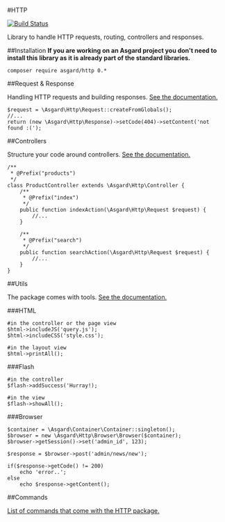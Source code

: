 #HTTP

[![Build Status](https://travis-ci.org/asgardphp/http.svg?branch=master)](https://travis-ci.org/asgardphp/http)

Library to handle HTTP requests, routing, controllers and responses.

##Installation
**If you are working on an Asgard project you don't need to install this library as it is already part of the standard libraries.**

	composer require asgard/http 0.*

##Request & Response

Handling HTTP requests and building responses. [See the documentation.](docs/http-requestresponse)

	$request = \Asgard\Http\Request::createFromGlobals();
	//...
	return (new \Asgard\Http\Response)->setCode(404)->setContent('not found :(');

##Controllers

Structure your code around controllers. [See the documentation.](docs/http-controllers)

	/**
	 * @Prefix("products")
	 */
	class ProductController extends \Asgard\Http\Controller {
		/**
		 * @Prefix("index")
		 */
		public function indexAction(\Asgard\Http\Request $request) {
			//...
		}

		/**
		 * @Prefix("search")
		 */
		public function searchAction(\Asgard\Http\Request $request) {
			//...
		}
	}

##Utils

The package comes with tools. [See the documentation.](docs/http-utils)

###HTML

	#in the controller or the page view
	$html->includeJS('query.js');
	$html->includeCSS('style.css');

	#in the layout view
	$html->printAll();

###Flash

	#in the controller
	$flash->addSuccess('Hurray!);

	#in the view
	$flash->showAll();

###Browser

	$container = \Asgard\Container\Container::singleton();
	$browser = new \Asgard\Http\Browser\Browser($container);
	$browser->getSession()->set('admin_id', 123);
	
	$response = $browser->post('admin/news/new');

	if($response->getCode() != 200)
		echo 'error..';
	else
		echo $response->getContent();

##Commands

[List of commands that come with the HTTP package.](docs/http-commands)